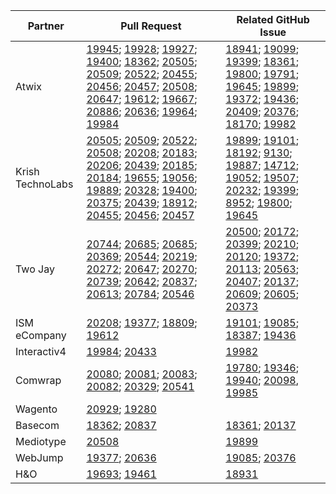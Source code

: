 
| Partner | Pull Request | Related GitHub Issue |
| ------- | ------- | ------- |
| Atwix | [19945](https://github.com/magento/magento2/pull/19945); [19928](https://github.com/magento/magento2/pull/19928); [19927](https://github.com/magento/magento2/pull/19927); [19400](https://github.com/magento/magento2/pull/19400); [18362](https://github.com/magento/magento2/pull/18362); [20505](https://github.com/magento/magento2/pull/20505); [20509](https://github.com/magento/magento2/pull/20509); [20522](https://github.com/magento/magento2/pull/20522); [20455](https://github.com/magento/magento2/pull/20455); [20456](https://github.com/magento/magento2/pull/20456); [20457](https://github.com/magento/magento2/pull/20457); [20508](https://github.com/magento/magento2/pull/20508); [20647](https://github.com/magento/magento2/pull/20647); [19612](https://github.com/magento/magento2/pull/19612); [19667](https://github.com/magento/magento2/pull/19667); [20886](https://github.com/magento/magento2/pull/20886); [20636](https://github.com/magento/magento2/pull/20636); [19964](https://github.com/magento/magento2/pull/19964); [19984](https://github.com/magento/magento2/pull/19984) |  [18941](https://github.com/magento/magento2/issues/18941); [19099](https://github.com/magento/magento2/issues/19099); [19399](https://github.com/magento/magento2/issues/19399); [18361](https://github.com/magento/magento2/issues/18361); [19800](https://github.com/magento/magento2/issues/19800); [19791](https://github.com/magento/magento2/issues/19791); [19645](https://github.com/magento/magento2/issues/19645); [19899](https://github.com/magento/magento2/issues/19899); [19372](https://github.com/magento/magento2/pull/19372); [19436](https://github.com/magento/magento2/issues/19436); [20409](https://github.com/magento/magento2/issues/20409); [20376](https://github.com/magento/magento2/issues/20376); [18170](https://github.com/magento/magento2/issues/18170); [19982](https://github.com/magento/magento2/issues/19982) |
| Krish TechnoLabs | [20505](https://github.com/magento/magento2/pull/20505); [20509](https://github.com/magento/magento2/pull/20509); [20522](https://github.com/magento/magento2/pull/20522); [20508](https://github.com/magento/magento2/pull/20508); [20208](https://github.com/magento/magento2/pull/20208); [20183](https://github.com/magento/magento2/pull/20183); [20206](https://github.com/magento/magento2/pull/20206); [20439](https://github.com/magento/magento2/pull/20439); [20185](https://github.com/magento/magento2/pull/20185); [20184](https://github.com/magento/magento2/pull/20184); [19655](https://github.com/magento/magento2/pull/19655); [19056](https://github.com/magento/magento2/pull/19056); [19889](https://github.com/magento/magento2/pull/19889); [20328](https://github.com/magento/magento2/pull/20328); [19400](https://github.com/magento/magento2/pull/19400); [20375](https://github.com/magento/magento2/pull/20375); [20439](https://github.com/magento/magento2/pull/20439); [18912](https://github.com/magento/magento2/pull/18912); [20455](https://github.com/magento/magento2/pull/20455); [20456](https://github.com/magento/magento2/pull/20456); [20457](https://github.com/magento/magento2/pull/20457) |  [19899](https://github.com/magento/magento2/issues/19899); [19101](https://github.com/magento/magento2/issues/19101); [18192](https://github.com/magento/magento2/issues/18192); [9130](https://github.com/magento/magento2/issues/9130); [19887](https://github.com/magento/magento2/issues/19887); [14712](https://github.com/magento/magento2/issues/14712); [19052](https://github.com/magento/magento2/issues/19052); [19507](https://github.com/magento/magento2/issues/19507); [20232](https://github.com/magento/magento2/issues/20232); [19399](https://github.com/magento/magento2/issues/19399); [8952](https://github.com/magento/magento2/issues/8952); [19800](https://github.com/magento/magento2/issues/19800); [19645](https://github.com/magento/magento2/issues/19645) |
| Two Jay | [20744](https://github.com/magento/magento2/pull/20744); [20685](https://github.com/magento/magento2/pull/20685); [20685](https://github.com/magento/magento2/pull/20685); [20369](https://github.com/magento/magento2/pull/20369); [20544](https://github.com/magento/magento2/pull/20544); [20219](https://github.com/magento/magento2/pull/20219); [20272](https://github.com/magento/magento2/pull/20272); [20647](https://github.com/magento/magento2/pull/20647); [20270](https://github.com/magento/magento2/pull/20270); [20739](https://github.com/magento/magento2/pull/20739); [20642](https://github.com/magento/magento2/pull/20642); [20837](https://github.com/magento/magento2/pull/20837); [20613](https://github.com/magento/magento2/pull/20613); [20784](https://github.com/magento/magento2/pull/20784); [20546](https://github.com/magento/magento2/pull/20546) |  [20500](https://github.com/magento/magento2/issues/20500); [20172](https://github.com/magento/magento2/issues/20172); [20399](https://github.com/magento/magento2/issues/20399); [20210](https://github.com/magento/magento2/issues/20210); [20120](https://github.com/magento/magento2/issues/20120); [19372](https://github.com/magento/magento2/pull/19372); [20113](https://github.com/magento/magento2/issues/20113); [20563](https://github.com/magento/magento2/issues/20563); [20407](https://github.com/magento/magento2/pull/20407); [20137](https://github.com/magento/magento2/issues/20137); [20609](https://github.com/magento/magento2/issues/20609); [20605](https://github.com/magento/magento2/pull/20605); [20373](https://github.com/magento/magento2/issues/20373) |
| ISM eCompany | [20208](https://github.com/magento/magento2/pull/20208); [19377](https://github.com/magento/magento2/pull/19377); [18809](https://github.com/magento/magento2/pull/18809); [19612](https://github.com/magento/magento2/pull/19612) |  [19101](https://github.com/magento/magento2/issues/19101); [19085](https://github.com/magento/magento2/issues/19085); [18387](https://github.com/magento/magento2/issues/18387); [19436](https://github.com/magento/magento2/issues/19436) |
| Interactiv4 | [19984](https://github.com/magento/magento2/pull/19984); [20433](https://github.com/magento/magento2/pull/20433)|  [19982](https://github.com/magento/magento2/issues/19982) |
| Comwrap | [20080](https://github.com/magento/magento2/pull/20080); [20081](https://github.com/magento/magento2/pull/20081); [20083](https://github.com/magento/magento2/pull/20083); [20082](https://github.com/magento/magento2/pull/20082); [20329](https://github.com/magento/magento2/pull/20329); [20541](https://github.com/magento/magento2/pull/20541) |  [19780](https://github.com/magento/magento2/issues/19780); [19346](https://github.com/magento/magento2/issues/19346); [19940](https://github.com/magento/magento2/issues/19940); [20098](https://github.com/magento/magento2/issues/20098), [19985](https://github.com/magento/magento2/issues/19985) |
| Wagento | [20929](https://github.com/magento/magento2/pull/20929); [19280](https://github.com/magento/magento2/pull/19280) | |
| Basecom | [18362](https://github.com/magento/magento2/pull/18362); [20837](https://github.com/magento/magento2/pull/20837)|  [18361](https://github.com/magento/magento2/issues/18361); [20137](https://github.com/magento/magento2/issues/20137) |
| Mediotype | [20508](https://github.com/magento/magento2/pull/20508) | [19899](https://github.com/magento/magento2/issues/19899) |
| WebJump | [19377](https://github.com/magento/magento2/pull/19377); [20636](https://github.com/magento/magento2/pull/20636) |  [19085](https://github.com/magento/magento2/issues/19085); [20376](https://github.com/magento/magento2/issues/20376) |
| H&O | [19693](https://github.com/magento/magento2/pull/19693); [19461](https://github.com/magento/magento2/pull/19461) |  [18931](https://github.com/magento/magento2/issues/18931) |